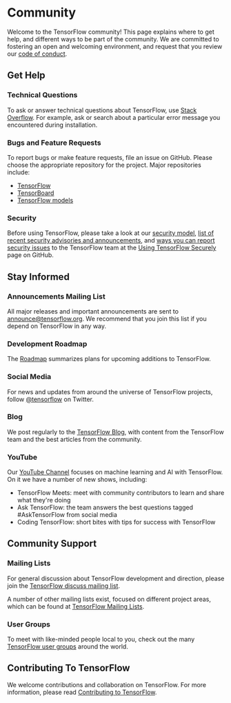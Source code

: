 # Community

Welcome to the TensorFlow community! This page explains where to get help, and
different ways to be part of the community. We are committed to fostering an
open and welcoming environment, and request that you review our [code of
conduct](https://github.com/tensorflow/tensorflow/blob/master/CODE_OF_CONDUCT.md).

## Get Help

### Technical Questions

To ask or answer technical questions about TensorFlow, use [Stack
Overflow](https://stackoverflow.com/questions/tagged/tensorflow). For example,
ask or search about a particular error message you encountered during
installation.

### Bugs and Feature Requests

To report bugs or make feature requests, file an issue on GitHub. Please choose
the appropriate repository for the project. Major repositories include:

- [TensorFlow](https://github.com/tensorflow/tensorflow/issues)
- [TensorBoard](https://github.com/tensorflow/tensorboard/issues)
- [TensorFlow models](https://github.com/tensorflow/models/issues)

### Security

Before using TensorFlow, please take a look at our [security model](https://github.com/tensorflow/tensorflow/blob/master/SECURITY.md#tensorflow-models-are-programs),
[list of recent security advisories and announcements](https://github.com/tensorflow/tensorflow/blob/master/tensorflow/security/index.md),
and [ways you can report security issues](https://github.com/tensorflow/tensorflow/blob/master/SECURITY.md#reporting-vulnerabilities)
to the TensorFlow team at the [Using TensorFlow Securely](https://github.com/tensorflow/tensorflow/blob/master/SECURITY.md) page on GitHub.

## Stay Informed

### Announcements Mailing List

All major releases and important announcements are sent to
[announce@tensorflow.org](https://groups.google.com/a/tensorflow.org/forum/#!forum/announce).
We recommend that you join this list if you depend on TensorFlow in any way.

### Development Roadmap

The [Roadmap](../community/roadmap.md) summarizes plans for upcoming additions to TensorFlow.

### Social Media

For news and updates from around the universe of TensorFlow projects, follow
[@tensorflow](https://twitter.com/tensorflow) on Twitter.

### Blog

We post regularly to the [TensorFlow Blog](http://blog.tensorflow.org/),
with content from the TensorFlow team and the best articles from the community.

### YouTube

Our [YouTube Channel](http://youtube.com/tensorflow/) focuses on machine learning
and AI with TensorFlow. On it we have a number of new shows, including:

- TensorFlow Meets: meet with community contributors to learn and share what they're doing
- Ask TensorFlow: the team answers the best questions tagged #AskTensorFlow from social media
- Coding TensorFlow: short bites with tips for success with TensorFlow

## Community Support

### Mailing Lists

For general discussion about TensorFlow development and direction, please join
the [TensorFlow discuss mailing
list](https://groups.google.com/a/tensorflow.org/d/forum/discuss).

A number of other mailing lists exist, focused on different project areas, which
can be found at [TensorFlow Mailing Lists](../community/lists.md).

### User Groups

To meet with like-minded people local to you, check out the many
[TensorFlow user groups](../community/groups.md) around the world.

## Contributing To TensorFlow

We welcome contributions and collaboration on TensorFlow. For more information,
please read [Contributing to TensorFlow](contributing.md).
